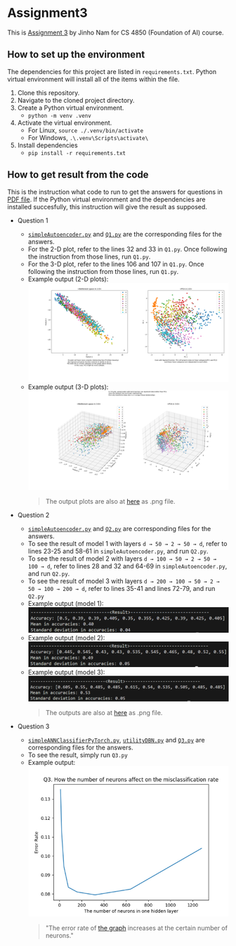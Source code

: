 # Assignment3
This is [Assignment 3](./Assignment3_Description.pdf) by Jinho Nam for CS 4850 (Foundation of AI) course.

## How to set up the environment
The dependencies for this project are listed in `requirements.txt`. Python virtual environment will install all of the items within the file.

1. Clone this repository.
2. Navigate to the cloned project directory.
3. Create a Python virtual environment.
    - `python -m venv .venv`
4. Activate the virtual environment.
    - For Linux, `source ./.venv/bin/activate`
    - For Windows, `.\.venv\Scripts\activate\`
5. Install dependencies
    - `pip install -r requirements.txt`

## How to get result from the code
This is the instruction what code to run to get the answers for questions in [PDF file](Assignment3_Description.pdf). If the Python virtual environment and the dependencies are installed succesfully, this instruction will give the result as supposed.

- Question 1
    - [`simpleAutoencoder.py`](./scripts/simpleAutoencoder.py) and [`Q1.py`](./scripts/Q1.py) are the corresponding files for the answers.
    - For the 2-D plot, refer to the lines 32 and 33 in `Q1.py`. Once following the instruction from those lines, run `Q1.py`.
    - For the 3-D plot, refer to the lines 106 and 107 in `Q1.py`. Once following the instruction from those lines, run `Q1.py`.
    - Example output (2-D plots):
        ![question1-result(2-D)](./results_images/Q1_2-D_scattor_plots.png)
    - Example output (3-D plots):
        ![question1-result(3-D)](./results_images/Q1_3-D_scattor_plots.png)
        >  The output plots are also at [here](./results_images) as .png file.

- Question 2
    - [`simpleAutoencoder.py`](./scripts/simpleAutoencoder.py) and [`Q2.py`](./scripts/Q2.py) are corresponding files for the answers.
    - To see the result of model 1 with layers `d → 50 → 2 → 50 → d`, refer to lines 23-25 and 58-61 in `simpleAutoencoder.py`, and run `Q2.py`.
    - To see the result of model 2 with layers `d → 100 → 50 → 2 → 50 → 100 → d`, refer to lines 28 and 32 and 64-69 in `simpleAutoencoder.py`, and run `Q2.py`.
    - To see the result of model 3 with layers `d → 200 → 100 → 50 → 2 → 50 → 100 → 200 → d`, refer to lines 35-41 and lines 72-79, and run `Q2.py`
    - Example output (model 1):
        ![Q2_model-1](./results_images/Q2_model-1.png)
    - Example output (model 2):
        ![Q2_model-2](./results_images/Q2_model-2.png)
    - Example output (model 3):
        ![Q2_model-3](./results_images/Q2_model-3.png)
        >  The outputs are also at [here](./results_images) as .png file.

- Question 3
    - [`simpleANNClassifierPyTorch.py`](./scripts/simpleANNClassifierPyTorch.py), [`utilityDBN.py`](./scripts/utilityDBN.py) and [`Q3.py`](./scripts/Q3.py) are corresponding files for the answers.
    - To see the result, simply run `Q3.py`
    - Example output:
        ![Q3_decreasing-graph](./results_images/Q3_decreasing-graph.png)
        > "The error rate of [the graph](./results_images/Q3_decreasing-graph.png) increases at the certain number of neurons."

    